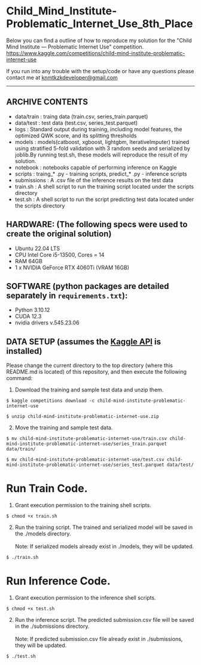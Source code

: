 # Child_Mind_Institute-Problematic_Internet_Use_8th_Place

Below you can find a outline of how to reproduce my solution for the "Child Mind Institute — Problematic Internet Use" competition.
https://www.kaggle.com/competitions/child-mind-institute-problematic-internet-use

If you run into any trouble with the setup/code or have any questions please contact me at knmtkzkdeveloper@gmail.com

---

## ARCHIVE CONTENTS

* data/train    : traing data (train.csv, series_train.parquet)
* data/test    : test data (test.csv, series_test.parquet)
* logs    : Standard output during training, including model features, the optimized QWK score, and its splitting thresholds
* models    : models(catboost, xgboost, lightgbm, IterativeImputer) trained using stratified 5-fold validation with 3 random seeds and serialized by joblib.By running test.sh, these models will reproduce the result of my solution.
* notebook    : notebooks capable of performing inference on Kaggle
* scripts    : traing_* .py - training scripts, predict_* .py - inference scripts
* submissions    : A .csv file of the inference results on the test data
* train.sh    : A shell script to run the training script located under the scripts directory
* test.sh    : A shell script to run the script predicting test data located under the scripts directory

## HARDWARE: (The following specs were used to create the original solution)

* Ubuntu 22.04 LTS
* CPU Intel Core i5-13500, Cores = 14
* RAM 64GB
* 1 x NVIDIA GeForce RTX 4060Ti (VRAM 16GB)

## SOFTWARE (python packages are detailed separately in `requirements.txt`):

* Python 3.10.12
* CUDA 12.3
* nvidia drivers v.545.23.06

## DATA SETUP (assumes the [Kaggle API](https://github.com/Kaggle/kaggle-api) is installed)

Please change the current directory to the top directory (where this README.md is located) of this repository, and then execute the following command:

1. Download the training and sample test data and unzip them.
```
$ kaggle competitions download -c child-mind-institute-problematic-internet-use
```
```
$ unzip child-mind-institute-problematic-internet-use.zip
```

2. Move the training and sample test data.
```
$ mv child-mind-institute-problematic-internet-use/train.csv child-mind-institute-problematic-internet-use/series_train.parquet data/train/
```
```
$ mv child-mind-institute-problematic-internet-use/test.csv child-mind-institute-problematic-internet-use/series_test.parquet data/test/
```

# Run Train Code.

1. Grant execution permission to the training shell scripts.
```
$ chmod +x train.sh
```

2. Run the training script. The trained and serialized model will be saved in the ./models directory.<br>   
Note: If serialized models already exist in ./models, they will be updated.
```
$ ./train.sh
```


# Run Inference Code.

1. Grant execution permission to the inference shell scripts.
```
$ chmod +x test.sh
```

2. Run the inference script. The predicted submission.csv file will be saved in the ./submissions directory.<br>   
Note: If predicted submission.csv file already exist in ./submissions, they will be updated.
```
$ ./test.sh
```
